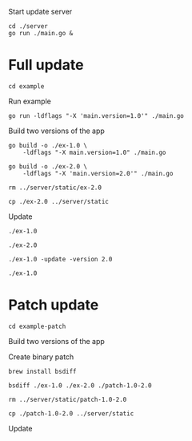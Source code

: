 Start update server

    cd ./server
    go run ./main.go &


# Full update

    cd example

Run example

    go run -ldflags "-X 'main.version=1.0'" ./main.go
    
Build two versions of the app
    
    go build -o ./ex-1.0 \
        -ldflags "-X main.version=1.0" ./main.go

    go build -o ./ex-2.0 \
        -ldflags "-X 'main.version=2.0'" ./main.go
        
    rm ../server/static/ex-2.0
        
    cp ./ex-2.0 ../server/static

Update

    ./ex-1.0
    
    ./ex-2.0
    
    ./ex-1.0 -update -version 2.0
    
    ./ex-1.0
    

# Patch update

    cd example-patch

Build two versions of the app

Create binary patch

    brew install bsdiff
    
    bsdiff ./ex-1.0 ./ex-2.0 ./patch-1.0-2.0
    
    rm ../server/static/patch-1.0-2.0
    
    cp ./patch-1.0-2.0 ../server/static
    
Update

    




